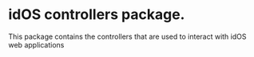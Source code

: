 # idOS controllers package.

This package contains the controllers that are used to interact with idOS web applications
